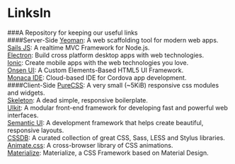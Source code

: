 # LinksIn
###A Repository for keeping our useful links<br>
####Server-Side
<a href="http://yeoman.io/">Yeoman</a>: A web scaffolding tool for modern web apps.<br>
<a href="http://sailsjs.org/">Sails JS</a>: A realtime MVC Framework for Node.js.<br>
<a href="http://electron.atom.io/">Electron</a>: Build cross platform desktop apps with web technologies.<br>
<a href="http://ionicframework.com/">Ionic</a>: Create mobile apps with the web technologies you love.<br>
<a href="http://onsen.io/">Onsen UI</a>: A Custom Elements-Based HTML5 UI Framework.<br>
<a href="https://monaca.io/">Monaca IDE</a>: Cloud-based IDE for Cordova app development.<br>
####Client-Side
<a href="http://purecss.io/">PureCSS</a>: A very small (~5KiB) responsive css modules and widgets.<br>
<a href="http://getskeleton.com/">Skeleton</a>: A dead simple, responsive boilerplate.<br>
<a href="http://getuikit.com/">UIkit</a>: A modular front-end framework for developing fast and powerful web interfaces.<br>
<a href="http://semantic-ui.com/">Semantic UI</a>: A development framework that helps create beautiful, responsive layouts.<br>
<a href="http://cssdb.co/">CSSDB</a>: A curated collection of great CSS, Sass, LESS and Stylus libraries.<br>
<a href="https://daneden.github.io/animate.css">Animate.css</a>: A cross-browser library of CSS animations.<br>
<a href="http://materializecss.com/">Materialize</a>: Materialize, a CSS Framework based on Material Design.<br>
